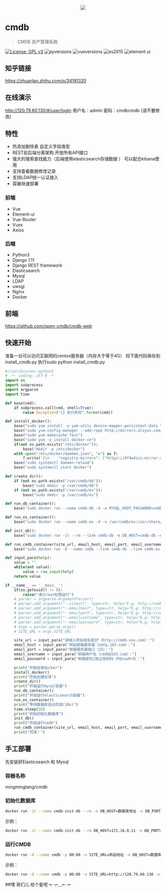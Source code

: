 <p align="center">
    <img src="https://github.com/open-cmdb/cmdb/blob/dev/images/cmdb-0.png">
</p>

# cmdb

> CMDB 资产管理系统

[![License: GPL v3](https://img.shields.io/badge/License-GPL%20v3-blue.svg)](https://www.gnu.org/licenses/gpl-3.0)
![pyversions](https://img.shields.io/badge/python%20-3.5%2B-blue.svg)
![vueversions](https://img.shields.io/badge/Vue.js-2.3.4-4fc08d.svg)
![es2015](https://img.shields.io/badge/ECMAScript-6-green.svg)
![element ui](https://img.shields.io/badge/element-2.1.0-20a0ff.svg)

## 知乎链接
https://zhuanlan.zhihu.com/p/34191320

## 在线演示
http://120.79.60.130/#/user/login
用户名：admin  密码：cmdbcmdb (请不要修改)

## 特性
* 热添加删除表 自定义字段类型
* REST前后端分离架构 开放所有API接口
* 强大的搜索查找能力（后端使用elasticsearch存储数据 ） 可以配合kibana使用
* 支持查看数据修改记录
* 支持LDAP统一认证接入
* 容器快速部署

### 前端

* Vue
* Element-ui
* Vue-Router
* Vuex
* Axios

### 后端

* Python3
* Django 1.11
* Django REST framework
* Elasticsearch
* Mysql
* LDAP
* uwsgi
* Nginx
* Docker

## 前端
https://github.com/open-cmdb/cmdb-web

## 快速开始


准备一台可以访问互联网的centos服务器（内存大于等于4G） 将下面代码保存到install_cmdb.py  执行sudo python install_cmdb.py
```python
#!/usr/bin/env python2
# -*- coding: utf-8 -*-
import os
import subprocess
import argparse
import time

def base(cmd):
    if subprocess.call(cmd, shell=True):
        raise Exception("{} 执行失败".format(cmd))

def install_docker():
    base("sudo yum install -y yum-utils device-mapper-persistent-data lvm2")
    base("sudo yum-config-manager --add-repo http://mirrors.aliyun.com/docker-ce/linux/centos/docker-ce.repo")
    base("sudo yum makecache fast")
    base("sudo yum -y install docker-ce")
    if(not os.path.exists("/etc/docker")):
        base("mkdir -p /etc/docker")
    with open("/etc/docker/daemon.json", "w") as f:
        f.write('{\n    "registry-mirrors": ["https://9f4w4icn.mirror.aliyuncs.com"] \n}')
    base("sudo systemctl daemon-reload")
    base("sudo systemctl start docker")

def create_dir():
    if (not os.path.exists("/var/cmdb/db")):
        base("sudo mkdir -p /var/cmdb/db")
    if (not os.path.exists("/var/cmdb/es")):
        base("sudo mkdir -p /var/cmdb/es")

def run_db_container():
    base("sudo docker run --name cmdb-db -d -e MYSQL_ROOT_PASSWORD=cmdbcmdb -v /var/cmdb/db:/var/lib/mysql mysql:5.7.21")

def run_es_container():
    base("sudo docker run --name cmdb-es -d -v /var/cmdb/es:/usr/share/elasticsearch/data elasticsearch:5.6.8")

def init_db():
    base("sudo docker run -it --rm --link cmdb-db -e DB_HOST=cmdb-db -e DB_PORT=3306 -e DB_USERNAME=root -e DB_PASSWORD=cmdbcmdb -e DB_NAME=cmdb mingmingtang/cmdb init-db")

def run_cmdb_container(site_url, email_host, email_port, email_username, email_password):
    base("sudo docker run -d --name cmdb --link cmdb-db --link cmdb-es -p 80:80 -e SITE_URL={} -e DB_HOST=cmdb-db -e DB_PORT=3306 -e DB_USERNAME=root -e DB_PASSWORD=cmdbcmdb -e DB_NAME=cmdb -e ELASTICSEARCH_HOSTS=cmdb-es -e EMAIL_HOST={} -e EMAIL_PORT={} -e EMAIL_USERNAME={} -e EMAIL_PASSWORD={} mingmingtang/cmdb start".format(site_url, email_host, email_port, email_username, email_password))

def input_para(help):
    value = ""
    while(not value):
        value = raw_input(help)
    return value

if __name__ == '__main__':
    if(os.geteuid() != 0):
        raise("请以root权限运行")
    # parser = argparse.ArgumentParser()
    # parser.add_argument("--siteurl", type=str, help="E.g: http://cmdb.xxx.com, http://172.17.100.1")
    # parser.add_argument("--emailhost", type=str, help="E.g: http://cmdb.xxx.com, http://172.17.100.1")
    # parser.add_argument("--emailport", type=str, help="E.g: http://cmdb.xxx.com, http://172.17.100.1")
    # parser.add_argument("--emailusername", type=str, help="E.g: http://cmdb.xxx.com, http://172.17.100.1")
    # parser.add_argument("--emailpassword", type=str, help="E.g: http://cmdb.xxx.com, http://172.17.100.1")
    # args = parser.parse_args()
    # SITE_URL = args.SITE_URL

    site_url = input_para("请输入网站域名或IP（http://cmdb.xxx.com）：")
    email_host = input_para("网站邮箱服务器（smtp.163.com）：")
    email_port = input_para("邮箱服务器端口（25）：")
    email_username = input_para("邮箱用户名（cmdb@163.com）：")
    email_password = input_para("邮箱密码|独立授权码（P@ssw0rd）：")

    print("开始安装docker")
    install_docker()
    print("开始创建目录")
    create_dir()
    print("开始运行mysql容器")
    run_db_container()
    print("开始运行elasticsearch容器")
    run_es_container()
    print("等待数据库启动完成(10s)")
    time.sleep(10)
    print("开始初始化数据库")
    init_db()
    print("开始运行cmdb")
    run_cmdb_container(site_url, email_host, email_port, email_username, email_password)
    print("完成！")
```

## 手工部署
先安装好Elasticsearch 和 Mysql

### 容器名称
mingmingtang/cmdb

### 初始化数据库
```bash
docker run -it --name cmdb-init-db --rm -e DB_HOST=数据库地址 -e DB_PORT=数据库端口 -e DB_USERNAME=数据库用户名 -e DB_PASSWORD=数据库密码 -e DB_NAME=cmdb mingmingtang/cmdb init-db
```
示例：
```bash
docker run -it --name cmdb-init-db --rm DB_HOST=172.16.0.11 -e DB_PORT=3306 -e DB_USERNAME=root -e DB_PASSWORD=******** -e DB_NAME=cmdb mingmingtang/cmdb init-db
```

### 运行CMDB
```bash
docker run -d --name cmdb -p 80:80 -e SITE_URL=网站地址 -e DB_HOST=数据库地址 -e DB_PORT=数据库端口 -e DB_USERNAME=数据库用户名 -e DB_PASSWORD=数据库密码 -e DB_NAME=cmdb -e ELASTICSEARCH_HOSTS=ES地址，多个用英文逗号隔开，格式http://xx.xx.xx.xx:9200 -e EMAIL_HOST=邮箱smtp地址 -e EMAIL_PORT=邮箱smtp端口 -e EMAIL_USERNAME=发件箱 -e EMAIL_PASSWORD=邮箱密码 mingmingtang/cmdb start
```
示例：
```bash
docker run -d --name cmdb -p 80:80 -e SITE_URL=http://120.79.60.130 -e DB_HOST=172.16.0.11 -e DB_PORT=3306 -e DB_USERNAME=root -e DB_PASSWORD=******** -e DB_NAME=cmdb -e ELASTICSEARCH_HOSTS=http://127.0.0.1:9200 -e EMAIL_HOST=smtp.163.com -e EMAIL_PORT=25 -e EMAIL_USERNAME=mmt_cmdb@163.com -e EMAIL_PASSWORD=******** mingmingtang/cmdb start
```

##嘿 哥们儿 给个星吧 ┭┮﹏┭┮
